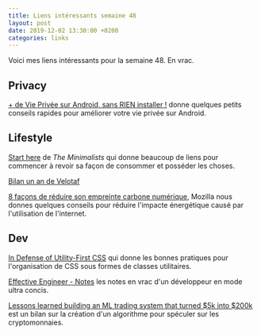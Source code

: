 ```yaml
---
title: Liens intéressants semaine 48
layout: post
date: 2019-12-02 13:30:00 +0200
categories: links
---
```

Voici mes liens intéressants pour la semaine 48. En vrac.

## Privacy

[+ de Vie Privée sur Android, sans RIEN installer !](https://sautenuage.com/de-vie-privee-sur-android-sans-rien-installer/) donne quelques petits conseils rapides pour améliorer votre vie privée sur Android.

## Lifestyle

[Start here](https://www.theminimalists.com/start/) de _The Minimalists_ qui donne beaucoup de liens pour commencer à revoir sa façon de consommer et posséder les choses.

[Bilan un an de Velotaf](https://standblog.org/blog/post/2019/12/01/Bilan-un-an-de-Velotaf)

[8 façons de réduire son empreinte carbone numérique](https://blog.mozilla.org/firefox/fr/8-facons-de-reduire-son-empreinte-carbone-numerique/), Mozilla nous donnes quelques conseils pour réduire l'impacte énergétique causé par l'utilisation de l'internet.

## Dev

[In Defense of Utility-First CSS](https://frontstuff.io/in-defense-of-utility-first-css) qui donne les bonnes pratiques pour l'organisation de CSS sous formes de classes utilitaires.

[Effective Engineer - Notes](https://gist.github.com/rondy/af1dee1d28c02e9a225ae55da2674a6f) les notes en vrac d'un développeur en mode ultra concis.

[Lessons learned building an ML trading system that turned $5k into $200k](https://www.tradientblog.com/2019/11/lessons-learned-building-an-ml-trading-system-that-turned-5k-into-200k/) est un bilan sur la création d'un algorithme pour spéculer sur les cryptomonnaies.
